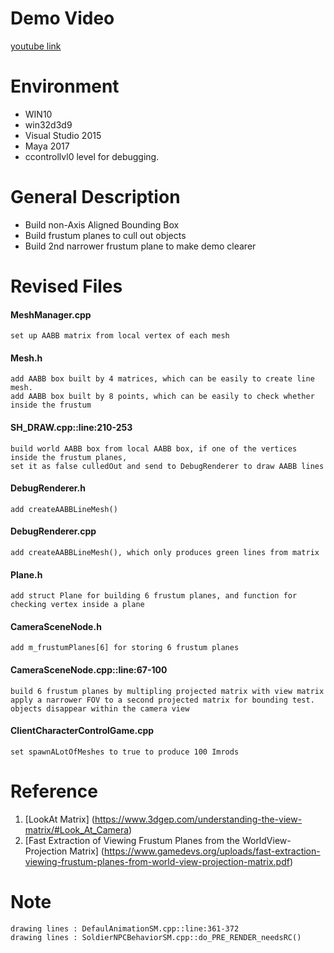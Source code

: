 # Demo Video
[youtube link](https://youtu.be/o8wbik_9D8s)

# Environment
- WIN10
- win32d3d9
- Visual Studio 2015
- Maya 2017
- ccontrollvl0 level for debugging.


# General Description
- Build non-Axis Aligned Bounding Box
- Build frustum planes to cull out objects
- Build 2nd narrower frustum plane to make demo clearer


# Revised Files

#### MeshManager.cpp
	set up AABB matrix from local vertex of each mesh

#### Mesh.h
	add AABB box built by 4 matrices, which can be easily to create line mesh.
	add AABB box built by 8 points, which can be easily to check whether inside the frustum

#### SH_DRAW.cpp::line:210-253
	build world AABB box from local AABB box, if one of the vertices inside the frustum planes, 
	set it as false culledOut and send to DebugRenderer to draw AABB lines
	
#### DebugRenderer.h
	add createAABBLineMesh()

#### DebugRenderer.cpp
	add createAABBLineMesh(), which only produces green lines from matrix

#### Plane.h
	add struct Plane for building 6 frustum planes, and function for checking vertex inside a plane
	
#### CameraSceneNode.h
	add m_frustumPlanes[6] for storing 6 frustum planes
	
#### CameraSceneNode.cpp::line:67-100
	build 6 frustum planes by multipling projected matrix with view matrix
	apply a narrower FOV to a second projected matrix for bounding test. objects disappear within the camera view

#### ClientCharacterControlGame.cpp
	set spawnALotOfMeshes to true to produce 100 Imrods
	

# Reference
1. [LookAt Matrix] (https://www.3dgep.com/understanding-the-view-matrix/#Look_At_Camera)
2. [Fast Extraction of Viewing Frustum Planes from the WorldView-Projection
Matrix] (https://www.gamedevs.org/uploads/fast-extraction-viewing-frustum-planes-from-world-view-projection-matrix.pdf)

	
# Note
```
drawing lines : DefaulAnimationSM.cpp::line:361-372
drawing lines : SoldierNPCBehaviorSM.cpp::do_PRE_RENDER_needsRC()
```